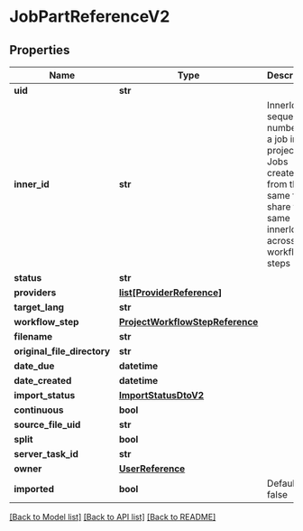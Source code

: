 # JobPartReferenceV2

## Properties
Name | Type | Description | Notes
------------ | ------------- | ------------- | -------------
**uid** | **str** |  | [optional] 
**inner_id** | **str** | InnerId is a sequential number of a job in a project.             Jobs created from the same file share the same innerId across workflow steps | [optional] 
**status** | **str** |  | [optional] 
**providers** | [**list[ProviderReference]**](ProviderReference.md) |  | [optional] 
**target_lang** | **str** |  | [optional] 
**workflow_step** | [**ProjectWorkflowStepReference**](ProjectWorkflowStepReference.md) |  | [optional] 
**filename** | **str** |  | [optional] 
**original_file_directory** | **str** |  | [optional] 
**date_due** | **datetime** |  | [optional] 
**date_created** | **datetime** |  | [optional] 
**import_status** | [**ImportStatusDtoV2**](ImportStatusDtoV2.md) |  | [optional] 
**continuous** | **bool** |  | [optional] 
**source_file_uid** | **str** |  | [optional] 
**split** | **bool** |  | [optional] 
**server_task_id** | **str** |  | [optional] 
**owner** | [**UserReference**](UserReference.md) |  | [optional] 
**imported** | **bool** | Default: false | [optional] 

[[Back to Model list]](../README.md#documentation-for-models) [[Back to API list]](../README.md#documentation-for-api-endpoints) [[Back to README]](../README.md)


